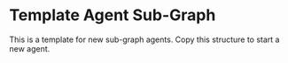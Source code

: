 # Template Agent Sub-Graph

This is a template for new sub-graph agents. Copy this structure to start a new agent.

